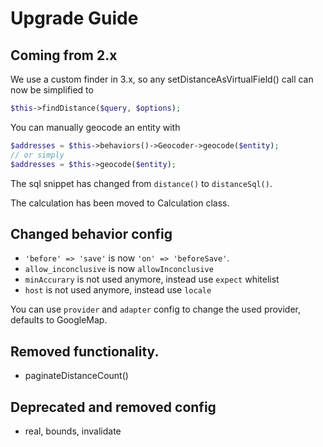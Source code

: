 # Upgrade Guide

## Coming from 2.x

We use a custom finder in 3.x, so any setDistanceAsVirtualField() call can now be simplified to
```php
$this->findDistance($query, $options);
```

You can manually geocode an entity with
```php
$addresses = $this->behaviors()->Geocoder->geocode($entity);
// or simply
$addresses = $this->geocode($entity);
```

The sql snippet has changed from `distance()` to `distanceSql()`.

The calculation has been moved to Calculation class.

## Changed behavior config

- `'before' => 'save'` is now `'on' => 'beforeSave'`.
- `allow_inconclusive` is now `allowInconclusive`
- `minAccurary` is not used anymore, instead use `expect` whitelist
- `host` is not used anymore, instead use `locale`

You can use `provider` and `adapter` config to change the used provider, defaults to GoogleMap.

## Removed functionality.

- paginateDistanceCount()

## Deprecated and removed config

- real, bounds, invalidate
